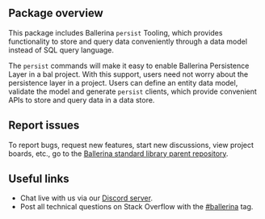 ## Package overview

This package includes Ballerina `persist` Tooling, which provides functionality to store and query data conveniently through a data model instead of SQL query language.

The `persist` commands will make it easy to enable Ballerina Persistence Layer in a bal project. With this support, users need not worry about the persistence layer in a project. Users can define an entity data model, validate the model and generate `persist` clients, which provide convenient APIs to store and query data in a data store.

## Report issues

To report bugs, request new features, start new discussions, view project boards, etc., go to the [Ballerina standard library parent repository](https://github.com/ballerina-platform/ballerina-standard-library).

## Useful links
- Chat live with us via our [Discord server](https://discord.gg/ballerinalang).
- Post all technical questions on Stack Overflow with the [#ballerina](https://stackoverflow.com/questions/tagged/ballerina) tag.
